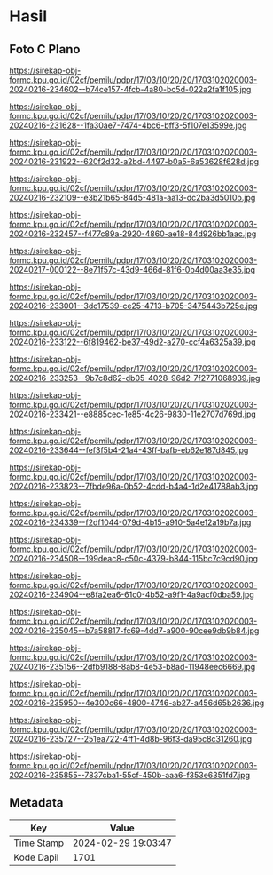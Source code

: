 # Hasil

## Foto C Plano

https://sirekap-obj-formc.kpu.go.id/02cf/pemilu/pdpr/17/03/10/20/20/1703102020003-20240216-234602--b74ce157-4fcb-4a80-bc5d-022a2fa1f105.jpg

https://sirekap-obj-formc.kpu.go.id/02cf/pemilu/pdpr/17/03/10/20/20/1703102020003-20240216-231628--1fa30ae7-7474-4bc6-bff3-5f107e13599e.jpg

https://sirekap-obj-formc.kpu.go.id/02cf/pemilu/pdpr/17/03/10/20/20/1703102020003-20240216-231922--620f2d32-a2bd-4497-b0a5-6a53628f628d.jpg

https://sirekap-obj-formc.kpu.go.id/02cf/pemilu/pdpr/17/03/10/20/20/1703102020003-20240216-232109--e3b21b65-84d5-481a-aa13-dc2ba3d5010b.jpg

https://sirekap-obj-formc.kpu.go.id/02cf/pemilu/pdpr/17/03/10/20/20/1703102020003-20240216-232457--f477c89a-2920-4860-ae18-84d926bb1aac.jpg

https://sirekap-obj-formc.kpu.go.id/02cf/pemilu/pdpr/17/03/10/20/20/1703102020003-20240217-000122--8e71f57c-43d9-466d-81f6-0b4d00aa3e35.jpg

https://sirekap-obj-formc.kpu.go.id/02cf/pemilu/pdpr/17/03/10/20/20/1703102020003-20240216-233001--3dc17539-ce25-4713-b705-3475443b725e.jpg

https://sirekap-obj-formc.kpu.go.id/02cf/pemilu/pdpr/17/03/10/20/20/1703102020003-20240216-233122--6f819462-be37-49d2-a270-ccf4a6325a39.jpg

https://sirekap-obj-formc.kpu.go.id/02cf/pemilu/pdpr/17/03/10/20/20/1703102020003-20240216-233253--9b7c8d62-db05-4028-96d2-7f2771068939.jpg

https://sirekap-obj-formc.kpu.go.id/02cf/pemilu/pdpr/17/03/10/20/20/1703102020003-20240216-233421--e8885cec-1e85-4c26-9830-11e2707d769d.jpg

https://sirekap-obj-formc.kpu.go.id/02cf/pemilu/pdpr/17/03/10/20/20/1703102020003-20240216-233644--fef3f5b4-21a4-43ff-bafb-eb62e187d845.jpg

https://sirekap-obj-formc.kpu.go.id/02cf/pemilu/pdpr/17/03/10/20/20/1703102020003-20240216-233823--7fbde96a-0b52-4cdd-b4a4-1d2e41788ab3.jpg

https://sirekap-obj-formc.kpu.go.id/02cf/pemilu/pdpr/17/03/10/20/20/1703102020003-20240216-234339--f2df1044-079d-4b15-a910-5a4e12a19b7a.jpg

https://sirekap-obj-formc.kpu.go.id/02cf/pemilu/pdpr/17/03/10/20/20/1703102020003-20240216-234508--199deac8-c50c-4379-b844-115bc7c9cd90.jpg

https://sirekap-obj-formc.kpu.go.id/02cf/pemilu/pdpr/17/03/10/20/20/1703102020003-20240216-234904--e8fa2ea6-61c0-4b52-a9f1-4a9acf0dba59.jpg

https://sirekap-obj-formc.kpu.go.id/02cf/pemilu/pdpr/17/03/10/20/20/1703102020003-20240216-235045--b7a58817-fc69-4dd7-a900-90cee9db9b84.jpg

https://sirekap-obj-formc.kpu.go.id/02cf/pemilu/pdpr/17/03/10/20/20/1703102020003-20240216-235156--2dfb9188-8ab8-4e53-b8ad-11948eec6669.jpg

https://sirekap-obj-formc.kpu.go.id/02cf/pemilu/pdpr/17/03/10/20/20/1703102020003-20240216-235950--4e300c66-4800-4746-ab27-a456d65b2636.jpg

https://sirekap-obj-formc.kpu.go.id/02cf/pemilu/pdpr/17/03/10/20/20/1703102020003-20240216-235727--251ea722-4ff1-4d8b-96f3-da95c8c31260.jpg

https://sirekap-obj-formc.kpu.go.id/02cf/pemilu/pdpr/17/03/10/20/20/1703102020003-20240216-235855--7837cba1-55cf-450b-aaa6-f353e6351fd7.jpg


## Metadata

| Key        | Value               |
| ---------- | ------------------- |
| Time Stamp | 2024-02-29 19:03:47 |
| Kode Dapil | 1701                |



